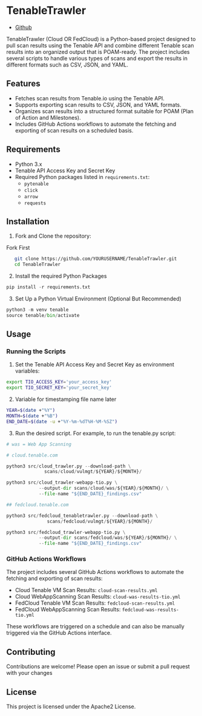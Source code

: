 # TenableTrawler

- [Github](https://github.com/Elevated-Standards/TenableTrawler)

TenableTrawler (Cloud OR FedCloud) is a Python-based project designed to pull scan results using the Tenable API and combine different Tenable scan results into an organized output that is POAM-ready. The project includes several scripts to handle various types of scans and export the results in different formats such as CSV, JSON, and YAML.

## Features

- Fetches scan results from Tenable.io using the Tenable API.
- Supports exporting scan results to CSV, JSON, and YAML formats.
- Organizes scan results into a structured format suitable for POAM (Plan of Action and Milestones).
- Includes GitHub Actions workflows to automate the fetching and exporting of scan results on a scheduled basis.

## Requirements

- Python 3.x
- Tenable API Access Key and Secret Key
- Required Python packages listed in `requirements.txt`:
    - `pytenable`
    - `click`
    - `arrow`
    - `requests`

## Installation

1. Fork and Clone the repository:

Fork First

```bash
   git clone https://github.com/YOURUSERNAME/TenableTrawler.git
   cd TenableTrawler
```

2. Install the required Python Packages

```python
pip install -r requirements.txt
```

3. Set Up a Python Virtual Environment (Optional But Recommended)

```python
python3 -m venv tenable
source tenable/bin/activate
```

## Usage

### Running the Scripts

1. Set the Tenable API Access Key and Secret Key as environment variables:

```bash
export TIO_ACCESS_KEY='your_access_key'
export TIO_SECRET_KEY='your_secret_key'
```

2. Variable for timestamping file name later

```bash
YEAR=$(date +"%Y")
MONTH=$(date +"%B")
END_DATE=$(date -u +"%Y-%m-%dT%H-%M-%SZ")
```

3. Run the desired script. For example, to run the tenable.py script:

```python
# was = Web App Scanning

# cloud.tenable.com

python3 src/cloud_trawler.py --download-path \
              scans/cloud/vulmgt/${YEAR}/${MONTH}/

python3 src/cloud_trawler-webapp-tio.py \
            --output-dir scans/cloud/was/${YEAR}/${MONTH}/ \
            --file-name "${END_DATE}_findings.csv"

## fedcloud.tenable.com

python3 src/fedcloud_tenabletrawler.py --download-path \
               scans/fedcloud/vulmgt/${YEAR}/${MONTH}/

python3 src/fedcloud_trawler-webapp-tio.py \
            --output-dir scans/fedcloud/was/${YEAR}/${MONTH}/ \
            --file-name "${END_DATE}_findings.csv"

```

### GitHub Actions Workflows


The project includes several GitHub Actions workflows to automate the fetching and exporting of scan results:

- Cloud Tenable VM Scan Results: `cloud-scan-results.yml`
- Cloud WebAppScanning Scan Results: `cloud-was-results-tio.yml`
- FedCloud Tenable VM Scan Results: `fedcloud-scan-results.yml`
- FedCloud WebAppScanning Scan Results: `fedcloud-was-results-tio.yml`


These workflows are triggered on a schedule and can also be manually triggered via the GitHub Actions interface.

## Contributing

Contributions are welcome! Please open an issue or submit a pull request with your changes


## License

This project is licensed under the Apache2 License.




